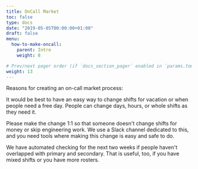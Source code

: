 ```yaml
---
title: OnCall Market
toc: false
type: docs
date: "2019-05-05T00:00:00+01:00"
draft: false
menu:
  how-to-make-oncall:
    parent: Intro
    weight: 8

# Prev/next pager order (if `docs_section_pager` enabled in `params.toml`)
weight: 13
---
```


Reasons for creating an on-call market process:

It would be best to have an easy way to change shifts for vacation or when people need a free day. People can change days, hours, or whole shifts as they need it.

Please make the change 1:1 so that someone doesn't change shifts for money or skip engineering work. We use a Slack channel dedicated to this, and you need tools where making this change is easy and safe to do.

We have automated checking for the next two weeks if people haven't overlapped with primary and secondary. That is useful, too, if you have mixed shifts or you have more rosters.
